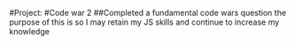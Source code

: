 #Project:
#Code war 2
##Completed a fundamental code wars question the purpose of this is so I may retain my JS
skills and continue to increase my knowledge
